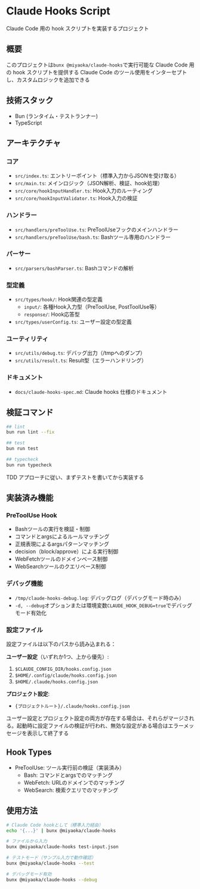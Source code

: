# Claude Hooks Script

Claude Code 用の hook スクリプトを実装するプロジェクト

## 概要

このプロジェクトは`bunx @miyaoka/claude-hooks`で実行可能な Claude Code 用の hook スクリプトを提供する
Claude Code のツール使用をインターセプトし、カスタムロジックを追加できる

## 技術スタック

- Bun (ランタイム・テストランナー)
- TypeScript

## アーキテクチャ

### コア

- `src/index.ts`: エントリーポイント（標準入力からJSONを受け取る）
- `src/main.ts`: メインロジック（JSON解析、検証、hook処理）
- `src/core/hookInputHandler.ts`: Hook入力のルーティング
- `src/core/hookInputValidator.ts`: Hook入力の検証

### ハンドラー

- `src/handlers/preToolUse.ts`: PreToolUseフックのメインハンドラー
- `src/handlers/preToolUse/bash.ts`: Bashツール専用のハンドラー

### パーサー

- `src/parsers/bashParser.ts`: Bashコマンドの解析

### 型定義

- `src/types/hook/`: Hook関連の型定義
  - `input/`: 各種Hook入力型（PreToolUse, PostToolUse等）
  - `response/`: Hook応答型
- `src/types/userConfig.ts`: ユーザー設定の型定義

### ユーティリティ

- `src/utils/debug.ts`: デバッグ出力（/tmpへのダンプ）
- `src/utils/result.ts`: Result型（エラーハンドリング）

### ドキュメント

- `docs/claude-hooks-spec.md`: Claude hooks 仕様のドキュメント

## 検証コマンド

```sh
## lint
bun run lint --fix

## test
bun run test

## typecheck
bun run typecheck
```

TDD アプローチに従い、まずテストを書いてから実装する

## 実装済み機能

### PreToolUse Hook

- Bashツールの実行を検証・制御
- コマンドとargsによるルールマッチング
- 正規表現によるargsパターンマッチング
- decision（block/approve）による実行制御
- WebFetchツールのドメインベース制御
- WebSearchツールのクエリベース制御

### デバッグ機能

- `/tmp/claude-hooks-debug.log`: デバッグログ（デバッグモード時のみ）
- `-d, --debug`オプションまたは環境変数`CLAUDE_HOOK_DEBUG=true`でデバッグモード有効化

### 設定ファイル

設定ファイルは以下のパスから読み込まれる：

**ユーザー設定**（いずれか1つ、上から優先）:

1. `$CLAUDE_CONFIG_DIR/hooks.config.json`
2. `$HOME/.config/claude/hooks.config.json`
3. `$HOME/.claude/hooks.config.json`

**プロジェクト設定**:

- `{プロジェクトルート}/.claude/hooks.config.json`

ユーザー設定とプロジェクト設定の両方が存在する場合は、それらがマージされる。起動時に設定ファイルの検証が行われ、無効な設定がある場合はエラーメッセージを表示して終了する

## Hook Types

- PreToolUse: ツール実行前の検証（実装済み）
  - Bash: コマンドとargsでのマッチング
  - WebFetch: URLのドメインでのマッチング
  - WebSearch: 検索クエリでのマッチング

## 使用方法

```sh
# Claude Code hookとして（標準入力経由）
echo '{...}' | bunx @miyaoka/claude-hooks

# ファイルから入力
bunx @miyaoka/claude-hooks test-input.json

# テストモード（サンプル入力で動作確認）
bunx @miyaoka/claude-hooks --test

# デバッグモード有効
bunx @miyaoka/claude-hooks --debug
```
